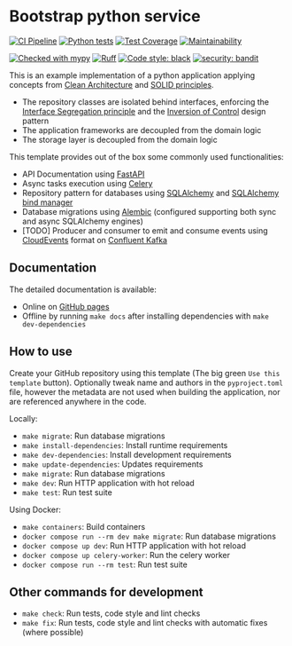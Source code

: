 # Bootstrap python service
[![CI Pipeline](https://github.com/febus982/bootstrap-python-fastapi/actions/workflows/ci-pipeline.yml/badge.svg)](https://github.com/febus982/bootstrap-python-fastapi/actions/workflows/ci-pipeline.yml)
[![Python tests](https://github.com/febus982/bootstrap-python-fastapi/actions/workflows/python-tests.yml/badge.svg?branch=main)](https://github.com/febus982/bootstrap-python-fastapi/actions/workflows/python-tests.yml)
[![Test Coverage](https://api.codeclimate.com/v1/badges/a2ab183e64778e21ae14/test_coverage)](https://codeclimate.com/github/febus982/bootstrap-python-fastapi/test_coverage)
[![Maintainability](https://api.codeclimate.com/v1/badges/a2ab183e64778e21ae14/maintainability)](https://codeclimate.com/github/febus982/bootstrap-python-fastapi/maintainability)

[![Checked with mypy](https://www.mypy-lang.org/static/mypy_badge.svg)](https://mypy-lang.org/)
[![Ruff](https://img.shields.io/endpoint?url=https://raw.githubusercontent.com/charliermarsh/ruff/main/assets/badge/v1.json)](https://github.com/charliermarsh/ruff)
[![Code style: black](https://img.shields.io/badge/code%20style-black-000000.svg)](https://github.com/psf/black)
[![security: bandit](https://img.shields.io/badge/security-bandit-yellow.svg)](https://github.com/PyCQA/bandit)

This is an example implementation of a python application applying
concepts from [Clean Architecture](https://blog.cleancoder.com/uncle-bob/2012/08/13/the-clean-architecture.html)
and [SOLID principles](https://en.wikipedia.org/wiki/SOLID).

* The repository classes are isolated behind interfaces, enforcing the [Interface Segregation principle](https://en.wikipedia.org/wiki/Interface_segregation_principle) 
  and the [Inversion of Control](https://en.wikipedia.org/wiki/Inversion_of_control) design pattern
* The application frameworks are decoupled from the domain logic
* The storage layer is decoupled from the domain logic

This template provides out of the box some commonly used functionalities:

* API Documentation using [FastAPI](https://fastapi.tiangolo.com/)
* Async tasks execution using [Celery](https://docs.celeryq.dev/en/stable/index.html)
* Repository pattern for databases using [SQLAlchemy](https://www.sqlalchemy.org/) and [SQLAlchemy bind manager](https://febus982.github.io/sqlalchemy-bind-manager/stable/)
* Database migrations using [Alembic](https://alembic.sqlalchemy.org/en/latest/) (configured supporting both sync and async SQLAlchemy engines)
* [TODO] Producer and consumer to emit and consume events using [CloudEvents](https://cloudevents.io/) format on [Confluent Kafka](https://docs.confluent.io/kafka-clients/python/current/overview.html)

## Documentation

The detailed documentation is available:

* Online on [GitHub pages](https://febus982.github.io/bootstrap-python-fastapi/)
* Offline by running `make docs` after installing dependencies with `make dev-dependencies`

## How to use

Create your GitHub repository using this template (The big green `Use this template` button).
Optionally tweak name and authors in the `pyproject.toml` file, however the metadata
are not used when building the application, nor are referenced anywhere in the code.

Locally:

* `make migrate`: Run database migrations
* `make install-dependencies`: Install runtime requirements
* `make dev-dependencies`: Install development requirements
* `make update-dependencies`: Updates requirements
* `make migrate`: Run database migrations
* `make dev`: Run HTTP application with hot reload
* `make test`: Run test suite

Using Docker:

* `make containers`: Build containers
* `docker compose run --rm dev make migrate`: Run database migrations
* `docker compose up dev`: Run HTTP application with hot reload
* `docker compose up celery-worker`: Run the celery worker
* `docker compose run --rm test`: Run test suite

## Other commands for development

* `make check`: Run tests, code style and lint checks
* `make fix`: Run tests, code style and lint checks with automatic fixes (where possible)
